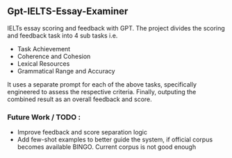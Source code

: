 ## Gpt-IELTS-Essay-Examiner

IELTs essay scoring and feedback with GPT.
The project divides the scoring and feedback task into 4 sub tasks i.e.
-   Task Achievement
-   Coherence and Cohesion
-   Lexical Resources
-   Grammatical Range and Accuracy

It uses a separate prompt for each of the above tasks, specifically engineered to assess the respective criteria. Finally, outputing the combined result as an overall feedback and score.  


### Future Work / TODO :
-   Improve feedback and score separation logic
-   Add few-shot examples to better guide the system, if official corpus becomes available BINGO. Current corpus is not good enough
